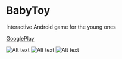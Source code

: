 # BabyToy
Interactive Android game for the young ones

[GooglePlay](https://play.google.com/store/apps/details?id=com.ebsoft.toy&hl=en_GB)

![Alt text](https://lh3.googleusercontent.com/OguzMzDJ2e8UfqxcHtobROqJr8op523ikkTpAWCEFdQEfOXk7ytQy2RzewNaVa1WXtIQ=w720-h310 "Optional title") ![Alt text](https://lh3.googleusercontent.com/16-r60bv7ZizBV5KXmCVz_WWfr5uiwTWIo4ufz4MD-fLIuRqkAROCJigNQhGmCsTJH43=w720-h310 "Optional title") ![Alt text](https://lh3.googleusercontent.com/LkD7RW9x8lvLLT9WMfYyLqJOJ9GF9y7EsQ-vQKqkaj9znC3m0hJl2gC6xZfQqpzO9bI=w720-h310") 

